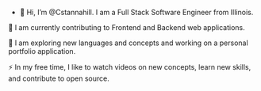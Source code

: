 - 👋 Hi, I’m @Cstannahill. I am a Full Stack Software Engineer from Illinois.

🔭 I am currently contributing to Frontend and Backend web applications.

🌱 I am exploring new languages and concepts and working on a personal portfolio application.

⚡ In my free time, I like to watch videos on new concepts, learn new skills, and contribute to open source.

<!---
Cstannahill/Cstannahill is a ✨ special ✨ repository because its `README.md` (this file) appears on your GitHub profile.
You can click the Preview link to take a look at your changes.
--->
